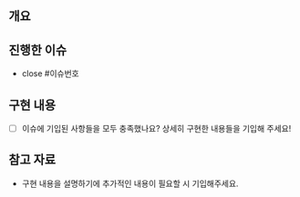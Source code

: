 ## 개요
<!---- 변경 사항 및 관련 이슈에 대해 간단하게 작성해주세요. 어떻게보다 무엇을 왜 수정했는지 설명해주세요. -->

## 진행한 이슈
- close #이슈번호

## 구현 내용
- [ ] 이슈에 기입된 사항들을 모두 충족했나요?
 상세히 구현한 내용들을 기입해 주세요!

## 참고 자료
- 구현 내용을 설명하기에 추가적인 내용이 필요할 시 기입해주세요.
